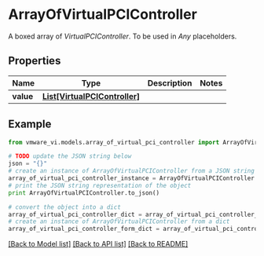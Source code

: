 # ArrayOfVirtualPCIController

A boxed array of *VirtualPCIController*. To be used in *Any* placeholders. 

## Properties
Name | Type | Description | Notes
------------ | ------------- | ------------- | -------------
**value** | [**List[VirtualPCIController]**](VirtualPCIController.md) |  | 

## Example

```python
from vmware_vi.models.array_of_virtual_pci_controller import ArrayOfVirtualPCIController

# TODO update the JSON string below
json = "{}"
# create an instance of ArrayOfVirtualPCIController from a JSON string
array_of_virtual_pci_controller_instance = ArrayOfVirtualPCIController.from_json(json)
# print the JSON string representation of the object
print ArrayOfVirtualPCIController.to_json()

# convert the object into a dict
array_of_virtual_pci_controller_dict = array_of_virtual_pci_controller_instance.to_dict()
# create an instance of ArrayOfVirtualPCIController from a dict
array_of_virtual_pci_controller_form_dict = array_of_virtual_pci_controller.from_dict(array_of_virtual_pci_controller_dict)
```
[[Back to Model list]](../README.md#documentation-for-models) [[Back to API list]](../README.md#documentation-for-api-endpoints) [[Back to README]](../README.md)


